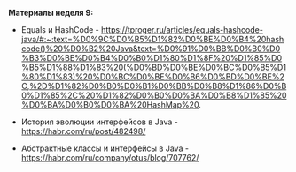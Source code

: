 **Материалы неделя 9:**

- Equals и HashCode - https://tproger.ru/articles/equals-hashcode-java/#:~:text=%D0%9C%D0%B5%D1%82%D0%BE%D0%B4%20hashcode()%20%D0%B2%20Java&text=%D0%91%D0%BB%D0%B0%D0%B3%D0%BE%D0%B4%D0%B0%D1%80%D1%8F%20%D1%85%D0%B5%D1%88%D1%83%20(%D0%BD%D0%BE%D0%BC%D0%B5%D1%80%D1%83)%20%D0%BC%D0%BE%D0%B6%D0%BD%D0%BE%2C,%2D%D1%82%D0%B0%D0%B1%D0%BB%D0%B8%D1%86%D0%B0%D1%85%2C%20%D1%82%D0%B0%D0%BA%D0%B8%D1%85%20%D0%BA%D0%B0%D0%BA%20HashMap%20.

- История эволюции интерфейсов в Java - https://habr.com/ru/post/482498/
- Абстрактные классы и интерфейсы в Java - https://habr.com/ru/company/otus/blog/707762/
